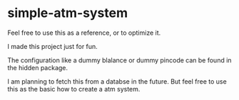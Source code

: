 # simple-atm-system

Feel free to use this as a reference, or to optimize it.

I made this project just for fun.

The configuration like a dummy blalance or dummy pincode can be found in the hidden package.

I am planning to fetch this from a databse in the future. But feel free to use this as the basic how to create a atm system.
